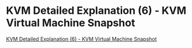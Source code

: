 # KVM Detailed Explanation (6) - KVM Virtual Machine Snapshot
[KVM Detailed Explanation (6) - KVM Virtual Machine Snapshot](https://aiwithcloud.com/2022/09/15/kvm_detailed_explanation_6___kvm_virtual_machine_snapshot/)